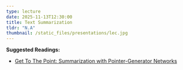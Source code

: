 ```yaml
---
type: lecture
date: 2025-11-13T12:30:00
title: Text Summarization
tldr: "N.A"
thumbnail: /static_files/presentations/lec.jpg
---
```

**Suggested Readings:**
- [Get To The Point: Summarization with Pointer-Generator Networks](https://arxiv.org/abs/1704.04368.pdf)
  

